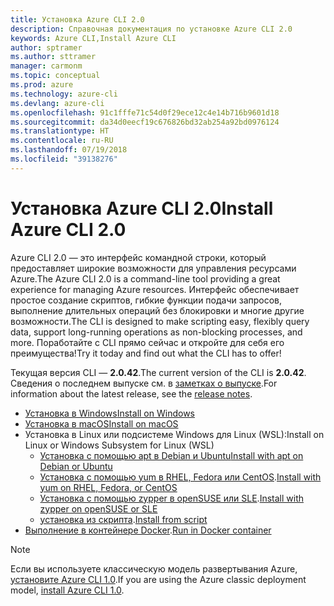 ```yaml
---
title: Установка Azure CLI 2.0
description: Справочная документация по установке Azure CLI 2.0
keywords: Azure CLI,Install Azure CLI
author: sptramer
ms.author: sttramer
manager: carmonm
ms.topic: conceptual
ms.prod: azure
ms.technology: azure-cli
ms.devlang: azure-cli
ms.openlocfilehash: 91c1fffe71c54d0f29ece12c4e14b716b9601d18
ms.sourcegitcommit: da34d0eecf19c676826bd32ab254a92bd0976124
ms.translationtype: HT
ms.contentlocale: ru-RU
ms.lasthandoff: 07/19/2018
ms.locfileid: "39138276"
---
```

# <a name="install-azure-cli-20"></a><span data-ttu-id="c75cf-104">Установка Azure CLI 2.0</span><span class="sxs-lookup"><span data-stu-id="c75cf-104">Install Azure CLI 2.0</span></span>

<span data-ttu-id="c75cf-105">Azure CLI 2.0 — это интерфейс командной строки, который предоставляет широкие возможности для управления ресурсами Azure.</span><span class="sxs-lookup"><span data-stu-id="c75cf-105">The Azure CLI 2.0 is a command-line tool providing a great experience for managing Azure resources.</span></span> <span data-ttu-id="c75cf-106">Интерфейс обеспечивает простое создание скриптов, гибкие функции подачи запросов, выполнение длительных операций без блокировки и многие другие возможности.</span><span class="sxs-lookup"><span data-stu-id="c75cf-106">The CLI is designed to make scripting easy, flexibly query data, support long-running operations as non-blocking processes, and more.</span></span> <span data-ttu-id="c75cf-107">Поработайте с CLI прямо сейчас и откройте для себя его преимущества!</span><span class="sxs-lookup"><span data-stu-id="c75cf-107">Try it today and find out what the CLI has to offer!</span></span>

<span data-ttu-id="c75cf-108">Текущая версия CLI — __2.0.42__.</span><span class="sxs-lookup"><span data-stu-id="c75cf-108">The current version of the CLI is __2.0.42__.</span></span> <span data-ttu-id="c75cf-109">Сведения о последнем выпуске см. в [заметках о выпуске](release-notes-azure-cli.md).</span><span class="sxs-lookup"><span data-stu-id="c75cf-109">For information about the latest release, see the [release notes](release-notes-azure-cli.md).</span></span>

* [<span data-ttu-id="c75cf-110">Установка в Windows</span><span class="sxs-lookup"><span data-stu-id="c75cf-110">Install on Windows</span></span>](install-azure-cli-windows.md)
* [<span data-ttu-id="c75cf-111">Установка в macOS</span><span class="sxs-lookup"><span data-stu-id="c75cf-111">Install on macOS</span></span>](install-azure-cli-macos.md)
* <span data-ttu-id="c75cf-112">Установка в Linux или подсистеме Windows для Linux (WSL):</span><span class="sxs-lookup"><span data-stu-id="c75cf-112">Install on Linux or Windows Subsystem for Linux (WSL)</span></span>
  * [<span data-ttu-id="c75cf-113">Установка с помощью apt в Debian и Ubuntu</span><span class="sxs-lookup"><span data-stu-id="c75cf-113">Install with apt on Debian or Ubuntu</span></span>](install-azure-cli-apt.md)
  * <span data-ttu-id="c75cf-114">[Установка с помощью yum в RHEL, Fedora или CentOS](install-azure-cli-yum.md).</span><span class="sxs-lookup"><span data-stu-id="c75cf-114">[Install with yum on RHEL, Fedora, or CentOS](install-azure-cli-yum.md)</span></span>
  * <span data-ttu-id="c75cf-115">[Установка с помощью zypper в openSUSE или SLE](install-azure-cli-zypper.md).</span><span class="sxs-lookup"><span data-stu-id="c75cf-115">[Install with zypper on openSUSE or SLE](install-azure-cli-zypper.md)</span></span>
  * <span data-ttu-id="c75cf-116">[установка из скрипта](install-azure-cli-linux.md).</span><span class="sxs-lookup"><span data-stu-id="c75cf-116">[Install from script](install-azure-cli-linux.md)</span></span>
* <span data-ttu-id="c75cf-117">[Выполнение в контейнере Docker](run-azure-cli-docker.md).</span><span class="sxs-lookup"><span data-stu-id="c75cf-117">[Run in Docker container](run-azure-cli-docker.md)</span></span>

> [!NOTE]
> <span data-ttu-id="c75cf-118">Если вы используете классическую модель развертывания Azure, [установите Azure CLI 1.0](install-cli-version-1.0.md).</span><span class="sxs-lookup"><span data-stu-id="c75cf-118">If you are using the Azure classic deployment model, [install Azure CLI 1.0](install-cli-version-1.0.md).</span></span>
